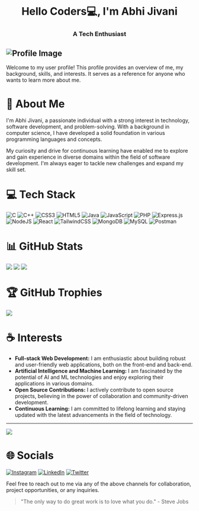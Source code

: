
<!-- # Abhi Jivani's User Profile -->
<h1 align="center">Hello Coders💻, I'm Abhi Jivani</h1>
<h3 align="center">A Tech Enthusiast</h3>

## <img src="https://user-images.githubusercontent.com/22107794/139580686-887df369-edb8-4bc8-b607-4fbf6d7e4866.gif" alt="Profile Image" width="auto" height="auto">

Welcome to my user profile! This profile provides an overview of me, my background, skills, and interests. It serves as a reference for anyone who wants to learn more about me.

<!-- ## About Me -->
# 🚀 About Me

I'm Abhi Jivani, a passionate individual with a strong interest in technology, software development, and problem-solving. With a background in computer science, I have developed a solid foundation in various programming languages and concepts.

My curiosity and drive for continuous learning have enabled me to explore and gain experience in diverse domains within the field of software development. I'm always eager to tackle new challenges and expand my skill set.

<!-- ## Skills -->
<!-- ## 🛠 Skills

- **Programming Languages:** I am proficient in languages such as C, C++, Java and JavaScript.
- **Web Development:** I have experience in front-end development using HTML, CSS, and JavaScript, as well as back-end development using Node.js and Express.js.
- **Data Structures and Algorithms:** I have a strong grasp of fundamental data structures and algorithms, enabling me to solve complex problems efficiently.
- **Database Management:** I am familiar with database management systems like MySQL and MongoDB, and have experience in designing and implementing database schemas.
- **Version Control:** I am skilled in using Git and GitHub for version control and collaboration on software projects.
- **Problem-solving:** I enjoy solving challenging problems and applying critical thinking to come up with effective solutions. -->

# 💻 Tech Stack
![C](https://img.shields.io/badge/c-%2300599C.svg?style=for-the-badge&logo=c&logoColor=white) ![C++](https://img.shields.io/badge/c++-%2300599C.svg?style=for-the-badge&logo=c%2B%2B&logoColor=white) ![CSS3](https://img.shields.io/badge/css3-%231572B6.svg?style=for-the-badge&logo=css3&logoColor=white) ![HTML5](https://img.shields.io/badge/html5-%23E34F26.svg?style=for-the-badge&logo=html5&logoColor=white) ![Java](https://img.shields.io/badge/java-%23ED8B00.svg?style=for-the-badge&logo=java&logoColor=white) ![JavaScript](https://img.shields.io/badge/javascript-%23323330.svg?style=for-the-badge&logo=javascript&logoColor=%23F7DF1E) ![PHP](https://img.shields.io/badge/php-%23777BB4.svg?style=for-the-badge&logo=php&logoColor=white) ![Express.js](https://img.shields.io/badge/express.js-%23404d59.svg?style=for-the-badge&logo=express&logoColor=%2361DAFB) ![NodeJS](https://img.shields.io/badge/node.js-6DA55F?style=for-the-badge&logo=node.js&logoColor=white) ![React](https://img.shields.io/badge/react-%2320232a.svg?style=for-the-badge&logo=react&logoColor=%2361DAFB) ![TailwindCSS](https://img.shields.io/badge/tailwindcss-%2338B2AC.svg?style=for-the-badge&logo=tailwind-css&logoColor=white) ![MongoDB](https://img.shields.io/badge/MongoDB-%234ea94b.svg?style=for-the-badge&logo=mongodb&logoColor=white) ![MySQL](https://img.shields.io/badge/mysql-%2300f.svg?style=for-the-badge&logo=mysql&logoColor=white) ![Postman](https://img.shields.io/badge/Postman-FF6C37?style=for-the-badge&logo=postman&logoColor=white)


# 📊 GitHub Stats
![](https://github-readme-stats.vercel.app/api?username=abhijivani3001&theme=dark&hide_border=false&include_all_commits=false&count_private=false)
![](https://github-readme-streak-stats.herokuapp.com/?user=abhijivani3001&theme=dark&hide_border=false)
![](https://github-readme-stats.vercel.app/api/top-langs/?username=abhijivani3001&theme=dark&hide_border=false&include_all_commits=false&count_private=false&layout=compact)


# 🏆 GitHub Trophies
![](https://github-profile-trophy.vercel.app/?username=abhijivani3001&theme=radical&no-frame=false&no-bg=true&margin-w=4)

# ☕ Interests
- **Full-stack Web Development:** I am enthusiastic about building robust and user-friendly web applications, both on the front-end and back-end.
- **Artificial Intelligence and Machine Learning:** I am fascinated by the potential of AI and ML technologies and enjoy exploring their applications in various domains.
- **Open Source Contributions:** I actively contribute to open source projects, believing in the power of collaboration and community-driven development.
- **Continuous Learning:** I am committed to lifelong learning and staying updated with the latest advancements in the field of technology.

<!-- ## Contact Information

- **GitHub:** [github.com/abhijivani3001](https://github.com/abhijivani3001)
- **LinkedIn:** [linkedin.com/in/abhijivani](https://linkedin.com/in/abhijivani)
- **Twitter:** [twitter.com/abhijivani3001](https://twitter.com/abhijivani3001)
- **Email:** [abhijivani3001@gmail.com](mailto:abhijivani3001@gmail.com)

[![twitter](https://img.shields.io/badge/twitter-1DA1F2?style=for-the-badge&logo=twitter&logoColor=white)](https://twitter.com/) -->


---
[![](https://visitcount.itsvg.in/api?id=abhijivani3001&icon=0&color=0)](https://visitcount.itsvg.in)

# 🌐 Socials
[![Instagram](https://img.shields.io/badge/Instagram-%23E4405F.svg?logo=Instagram&logoColor=white)](https://instagram.com/abhijivani3001) [![LinkedIn](https://img.shields.io/badge/LinkedIn-%230077B5.svg?logo=linkedin&logoColor=white)](https://linkedin.com/in/abhijivani) [![Twitter](https://img.shields.io/badge/Twitter-%231DA1F2.svg?logo=Twitter&logoColor=white)](https://twitter.com/abhijivani3001) 



Feel free to reach out to me via any of the above channels for collaboration, project opportunities, or any inquiries.

> "The only way to do great work is to love what you do." - Steve Jobs


<!-- ## 🐦 Latest Tweet -->
<!-- [![](https://gtce.itsvg.in/api?username=abhijivani3001)](https://github.com/VishwaGauravIn/github-twitter-card-embed) -->

<!-- ### ✍️ Random Dev Quote
![](https://quotes-github-readme.vercel.app/api?type=horizontal&theme=radical) -->



<!-- Proudly created with GPRM ( https://gprm.itsvg.in ) -->
